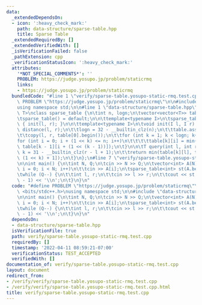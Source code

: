 ```yaml
---
data:
  _extendedDependsOn:
  - icon: ':heavy_check_mark:'
    path: data-structure/sparse-table.hpp
    title: Sparse Table
  _extendedRequiredBy: []
  _extendedVerifiedWith: []
  _isVerificationFailed: false
  _pathExtension: cpp
  _verificationStatusIcon: ':heavy_check_mark:'
  attributes:
    '*NOT_SPECIAL_COMMENTS*': ''
    PROBLEM: https://judge.yosupo.jp/problem/staticrmq
    links:
    - https://judge.yosupo.jp/problem/staticrmq
  bundledCode: "#line 1 \"verify/sparse-table.yosupo-static-rmq.test.cpp\"\n#define\
    \ PROBLEM \"https://judge.yosupo.jp/problem/staticrmq\"\n\n#include <bits/stdc++.h>\n\
    using namespace std;\n\n#line 1 \"data-structure/sparse-table.hpp\"\ntemplate<typename\
    \ T>\nclass sparse_table {\n\tint n, logn;\n\tvector<vector<T>> table;\n\npublic:\n\
    \tsparse_table() = default;\n\n\ttemplate<typename I>\n\tsparse_table(I l, I r)\
    \ { init(l, r); }\n\n\ttemplate<typename I>\n\tvoid init(I l, I r) {\n\t\tn =\
    \ distance(l, r);\n\t\tlogn = 32 - __builtin_clz(n);\n\t\ttable.assign(logn, vector<T>(n));\n\
    \t\tcopy(l, r, table[0].begin());\n\t\tfor (int k = 1; k < logn; k++)\n\t\t\t\
    for (int i = 0; i + (1 << k) <= n; i++)\n\t\t\t\ttable[k][i] = min(table[k - 1][i],\
    \ table[k - 1][i + (1 << (k - 1))]);\n\t}\n\n\tT query(int l, int r) {\n\t\tint\
    \ k = 31 - __builtin_clz(r - l + 1);\n\t\treturn min(table[k][l], table[k][r -\
    \ (1 << k) + 1]);\n\t}\n};\n#line 7 \"verify/sparse-table.yosupo-static-rmq.test.cpp\"\
    \n\nint main() {\n\tint N, Q;\n\tcin >> N >> Q;\n\tvector<int> A(N);\n\tfor (int\
    \ i = 0; i < N; i++)\n\t\tcin >> A[i];\n\tsparse_table<int> st(A.begin(), A.end());\n\
    \twhile (Q--) {\n\t\tint l, r;\n\t\tcin >> l >> r;\n\t\tcout << st.query(l, r\
    \ - 1) << '\\n';\n\t}\n}\n"
  code: "#define PROBLEM \"https://judge.yosupo.jp/problem/staticrmq\"\n\n#include\
    \ <bits/stdc++.h>\nusing namespace std;\n\n#include \"data-structure/sparse-table.hpp\"\
    \n\nint main() {\n\tint N, Q;\n\tcin >> N >> Q;\n\tvector<int> A(N);\n\tfor (int\
    \ i = 0; i < N; i++)\n\t\tcin >> A[i];\n\tsparse_table<int> st(A.begin(), A.end());\n\
    \twhile (Q--) {\n\t\tint l, r;\n\t\tcin >> l >> r;\n\t\tcout << st.query(l, r\
    \ - 1) << '\\n';\n\t}\n}\n"
  dependsOn:
  - data-structure/sparse-table.hpp
  isVerificationFile: true
  path: verify/sparse-table.yosupo-static-rmq.test.cpp
  requiredBy: []
  timestamp: '2022-04-11 08:59:21-07:00'
  verificationStatus: TEST_ACCEPTED
  verifiedWith: []
documentation_of: verify/sparse-table.yosupo-static-rmq.test.cpp
layout: document
redirect_from:
- /verify/verify/sparse-table.yosupo-static-rmq.test.cpp
- /verify/verify/sparse-table.yosupo-static-rmq.test.cpp.html
title: verify/sparse-table.yosupo-static-rmq.test.cpp
---
```

